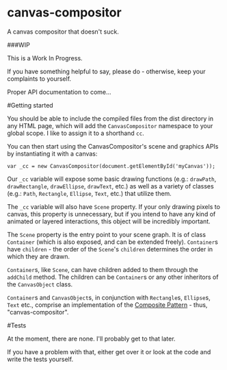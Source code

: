 # canvas-compositor
A canvas compositor that doesn't suck. 

###WIP

This is a Work In Progress. 

If you have something helpful to say, please do - otherwise, keep your complaints to yourself. 

Proper API documentation to come... 

#Getting started

You should be able to include the compiled files from the dist directory in any HTML page, which will add the `CanvasCompositor` namespace to your global scope. I like to assign it to a shorthand `cc`. 

You can then start using the CanvasCompositor's scene and graphics APIs by instantiating it with a canvas: 

```
var _cc = new CanvasCompositor(document.getElementById('myCanvas'));
```

Our `_cc` variable will expose some basic drawing functions (e.g.: `drawPath`, `drawRectangle`, `drawEllipse`, `drawText`, etc.) as well as a variety of classes (e.g.: `Path`, `Rectangle`, `Ellipse`, `Text`, etc.) that utilize them. 

The `_cc` variable will also have `Scene` property. If your only drawing pixels to canvas, this property is unnecessary, but if you intend to have any kind of animated or layered interactions, this object will be incredibly important. 

The `Scene` property is the entry point to your scene graph. It is of class `Container` (which is also exposed, and can be extended freely). `Container`s have `children` - the order of the `Scene`'s `children` determines the order in which they are drawn. 

`Container`s, like `Scene`, can have children added to them through the `addChild` method. The children can be `Container`s or any other inheritors of the `CanvasObject` class. 

`Container`s and `CanvasObject`s, in conjunction with `Rectangle`s, `Ellipse`s, `Text` etc., comprise an implementation of the [Composite Pattern](http://en.wikipedia.org/wiki/Composite_pattern) - thus, "canvas-compositor". 

#Tests

At the moment, there are none. I'll probably get to that later. 

If you have a problem with that, either get over it or look at the code and write the tests yourself. 
